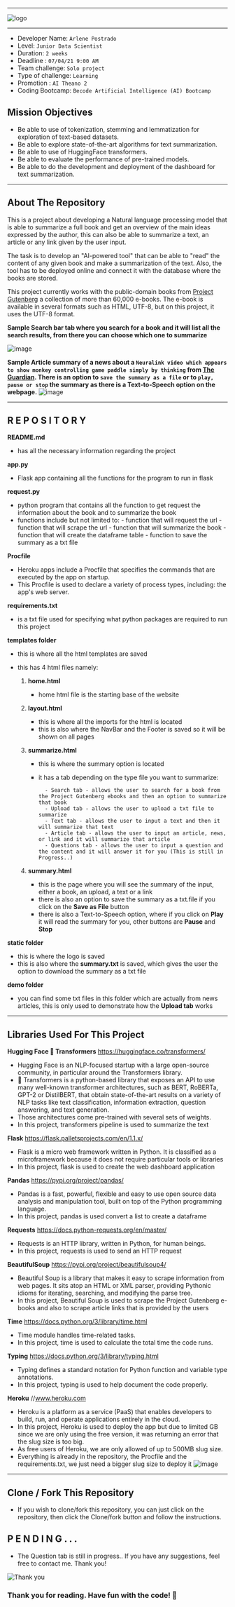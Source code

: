 ______________________________________________________________________________________________________________________________________________________
![logo](https://user-images.githubusercontent.com/60827480/117361647-990f5100-aeba-11eb-9a82-761620b04fa3.JPG)
______________________________________________________________________________________________________________________________________________________


- Developer Name: `Arlene Postrado`
- Level: `Junior Data Scientist`
- Duration: `2 weeks`
- Deadline : `07/04/21 9:00 AM`
- Team challenge: `Solo project`
- Type of challenge: `Learning`
- Promotion : `AI Theano 2`
- Coding Bootcamp: `Becode Artificial Intelligence (AI) Bootcamp`

## Mission Objectives

- Be able to use of tokenization, stemming and lemmatization for exploration of text-based datasets.
- Be able to explore state-of-the-art algorithms for text summarization.
- Be able to use of HuggingFace transformers.
- Be able to evaluate the performance of pre-trained models.
- Be able to do the development and deployment of the dashboard for text summarization.

____________________________________________________________________________________________________________________________________________

## About The Repository

This is a project about developing a Natural language processing model that is able to summarize a full book and get an overview of the main ideas expressed by the author, this can also be able to summarize a text, an article or any link given by the user input. 

The task is to develop an "AI-powered tool" that can be able to "read" the content of any given book and make a summarization of the text. Also, the tool has to be deployed online and connect it with the database where the books are stored. 

This project currently works with the public-domain books from [Project Gutenberg](https://www.gutenberg.org/) a collection of more than 60,000 e-books. The e-book is available in several formats such as HTML, UTF-8, but on this project, it uses the UTF-8 format.


**Sample Search bar tab where you search for a book and it will list all the search results, from there you can choose which one to summarize**

![image](https://user-images.githubusercontent.com/60827480/117363726-42574680-aebd-11eb-9ffb-af78de35da95.png)

**Sample Article summary of a news about a `Neuralink video which appears to show monkey controlling game paddle simply by thinking` from [The Guardian](https://www.theguardian.com/technology/2021/apr/09/elon-musk-neuralink-monkey-video-game). There is an option to `save the summary as a file` or to `play, pause or stop` the summary as there is a Text-to-Speech option on the webpage.**
![image](https://user-images.githubusercontent.com/60827480/117369064-ab8e8800-aec4-11eb-9720-72bde06a5417.png)

____________________________________________________________________________________________________________________________________________


## R E P O S I T O R Y

**README.md**
  - has all the necessary information regarding the project

**app.py**
  - Flask app containing all the functions for the program to run in flask

**request.py**
  - python program that contains all the function to get request the information about the book and to summarize the book
  - functions include but not limited to:
         - function that will request the url
         - function that will scrape the url
         - function that will summarize the book
         - function that will create the dataframe table
         - function to save the summary as a txt file

**Procfile**
  - Heroku apps include a Procfile that specifies the commands that are executed by the app on startup.
  - This Procfile is used to declare a variety of process types, including: the app's web server.

**requirements.txt**
  - is a txt file used for specifying what python packages are required to run this project

**templates folder**
  - this is where all the html templates are saved
  - this has 4 html files namely:

      1. **home.html**
          - home html file is the starting base of the website


      2. **layout.html**
          - this is where all the imports for the html is located
          - this is also where the NavBar and the Footer is saved so it will be shown on all pages


      3. **summarize.html**
          - this is where the summary option is located
          - it has a tab depending on the type file you want to summarize:
         
                  - Search tab - allows the user to search for a book from the Project Gutenberg ebooks and then an option to summarize that book
                  - Upload tab - allows the user to upload a txt file to summarize
                  - Text tab - allows the user to input a text and then it will summarize that text
                  - Article tab - allows the user to input an article, news, or link and it will summarize that article
                  - Questions tab - allows the user to input a question and the content and it will answer it for you (This is still in Progress..)


      4. **summary.html**
          - this is the page where you will see the summary of the input, either a book, an upload, a text or a link
          - there is also an option to save the summary as a txt.file if you click on the **Save as File** button
          - there is also a Text-to-Speech option, where if you click on **Play** it will read the summary for you, other buttons are **Pause** and **Stop**


**static folder**
  - this is where the logo is saved
  - this is also where the **summary.txt** is saved, which gives the user the option to download the summary as a txt file
      
**demo folder**
  - you can find some txt files in this folder which are actually from news articles, this is only used to demonstrate how the **Upload tab** works 
______________________________________________________________________________________________________________________________________________________

## Libraries Used For This Project


**Hugging Face 🤗 Transformers**  https://huggingface.co/transformers/
  - Hugging Face is an NLP-focused startup with a large open-source community, in particular around the Transformers library. 
  - 🤗 Transformers is a python-based library that exposes an API to use many well-known transformer architectures, such as BERT, RoBERTa, GPT-2 or DistilBERT, that obtain state-of-the-art results on a variety of NLP tasks like text classification, information extraction, question answering, and text generation. 
  - Those architectures come pre-trained with several sets of weights. 
  - In this project, transformers pipeline is used to summarize the text


**Flask** https://flask.palletsprojects.com/en/1.1.x/
  - Flask is a micro web framework written in Python. It is classified as a microframework because it does not require particular tools or libraries
  - In this project, flask is used to create the web dashboard application 



**Pandas** https://pypi.org/project/pandas/
  - Pandas is a fast, powerful, flexible and easy to use open source data analysis and manipulation tool, built on top of the Python programming language.
  - In this project, pandas is used convert a list to create a dataframe 


**Requests** https://docs.python-requests.org/en/master/
  - Requests is an HTTP library, written in Python, for human beings.
  - In this project, requests is used to send an HTTP request


**BeautifulSoup** https://pypi.org/project/beautifulsoup4/
  - Beautiful Soup is a library that makes it easy to scrape information from web pages. It sits atop an HTML or XML parser, providing Pythonic idioms for iterating, searching, and modifying the parse tree.
  - In this project, Beautiful Soup is used to scrape the Project Gutenberg e-books and also to scrape article links that is provided by the users


**Time** https://docs.python.org/3/library/time.html
  - Time module handles time-related tasks.
  - In this project, time is used to calculate the total time the code runs.


**Typing** https://docs.python.org/3/library/typing.html
  - Typing defines a standard notation for Python function and variable type annotations.
  - In this project, typing is used to help document the code properly.

**Heroku** //www.heroku.com
  - Heroku is a platform as a service (PaaS) that enables developers to build, run, and operate applications entirely in the cloud.
  - In this project, Heroku is used to deploy the app but due to limited GB since we are only using the free version, it was returning an error that the slug size is too big.
  - As free users of Heroku, we are only allowed of up to 500MB slug size.
  - Everything is already in the repository, the Procfile and the requirements.txt, we just need a bigger slug size to deploy it
![image](https://user-images.githubusercontent.com/60827480/117362204-42564700-aebb-11eb-805d-442270ebe792.png)


______________________________________________________________________________________________________________________________________________________

## Clone / Fork This Repository
  - If you wish to clone/fork this repository, you can just click on the repository, then click the Clone/fork button and follow the instructions.

## P E N D I N G . . .
  - The Question tab is still in progress.. If you have any suggestions, feel free to contact me. Thank you!

![Thank you](https://static.euronews.com/articles/320895/560x315_320895.jpg?1452514624)
### Thank you for reading. Have fun with the code! 🤗



